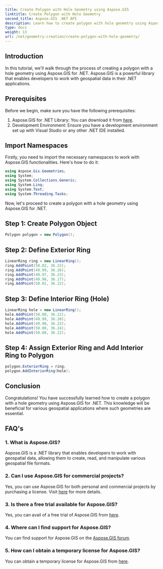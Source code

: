 ```yaml
---
title: Create Polygon with Hole Geometry using Aspose.GIS
linktitle: Create Polygon with Hole Geometry
second_title: Aspose.GIS .NET API
description: Learn how to create polygon with hole geometry using Aspose.GIS for .NET. Step-by-step tutorial with code examples.
type: docs
weight: 13
url: /net/geometry-creation/create-polygon-with-hole-geometry/
---
```

## Introduction
In this tutorial, we'll walk through the process of creating a polygon with a hole geometry using Aspose.GIS for .NET. Aspose.GIS is a powerful library that enables developers to work with geospatial data in their .NET applications. 
## Prerequisites
Before we begin, make sure you have the following prerequisites:
1. Aspose.GIS for .NET Library: You can download it from [here](https://releases.aspose.com/gis/net/).
2. Development Environment: Ensure you have a development environment set up with Visual Studio or any other .NET IDE installed.
## Import Namespaces
Firstly, you need to import the necessary namespaces to work with Aspose.GIS functionalities. Here's how to do it:

```csharp
using Aspose.Gis.Geometries;
using System;
using System.Collections.Generic;
using System.Linq;
using System.Text;
using System.Threading.Tasks;
```

Now, let's proceed to create a polygon with a hole geometry using Aspose.GIS for .NET.
## Step 1: Create Polygon Object
```csharp
Polygon polygon = new Polygon();
```
## Step 2: Define Exterior Ring
```csharp
LinearRing ring = new LinearRing();
ring.AddPoint(50.02, 36.22);
ring.AddPoint(49.99, 36.26);
ring.AddPoint(49.97, 36.23);
ring.AddPoint(49.98, 36.17);
ring.AddPoint(50.02, 36.22);
```
## Step 3: Define Interior Ring (Hole)
```csharp
LinearRing hole = new LinearRing();
hole.AddPoint(50.00, 36.22);
hole.AddPoint(49.99, 36.20);
hole.AddPoint(49.98, 36.23);
hole.AddPoint(50.00, 36.24);
hole.AddPoint(50.00, 36.22);
```
## Step 4: Assign Exterior Ring and Add Interior Ring to Polygon
```csharp
polygon.ExteriorRing = ring;
polygon.AddInteriorRing(hole);
```
## Conclusion
Congratulations! You have successfully learned how to create a polygon with a hole geometry using Aspose.GIS for .NET. This knowledge will be beneficial for various geospatial applications where such geometries are essential.
## FAQ's
### 1. What is Aspose.GIS?
Aspose.GIS is a .NET library that enables developers to work with geospatial data, allowing them to create, read, and manipulate various geospatial file formats.
### 2. Can I use Aspose.GIS for commercial projects?
Yes, you can use Aspose.GIS for both personal and commercial projects by purchasing a license. Visit [here](https://purchase.aspose.com/buy) for more details.
### 3. Is there a free trial available for Aspose.GIS?
Yes, you can avail of a free trial of Aspose.GIS from [here](https://releases.aspose.com/).
### 4. Where can I find support for Aspose.GIS?
You can find support for Aspose.GIS on the [Aspose.GIS forum](https://forum.aspose.com/c/gis/33).
### 5. How can I obtain a temporary license for Aspose.GIS?
You can obtain a temporary license for Aspose.GIS from [here](https://purchase.aspose.com/temporary-license/).
